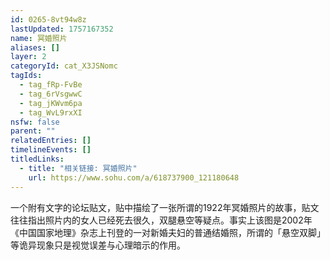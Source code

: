 ```yaml
---
id: 0265-8vt94w8z
lastUpdated: 1757167352
name: 冥婚照片
aliases: []
layer: 2
categoryId: cat_X3JSNomc
tagIds:
  - tag_fRp-FvBe
  - tag_6rVsgwwC
  - tag_jKWvm6pa
  - tag_WvL9rxXI
nsfw: false
parent: ""
relatedEntries: []
timelineEvents: []
titledLinks:
  - title: "相关链接: 冥婚照片"
    url: https://www.sohu.com/a/618737900_121180648
---
```


一个附有文字的论坛贴文，贴中描绘了一张所谓的1922年冥婚照片的故事，贴文往往指出照片内的女人已经死去很久，双腿悬空等疑点。事实上该图是2002年《中国国家地理》杂志上刊登的一对新婚夫妇的普通结婚照，所谓的「悬空双脚」等诡异现象只是视觉误差与心理暗示的作用。